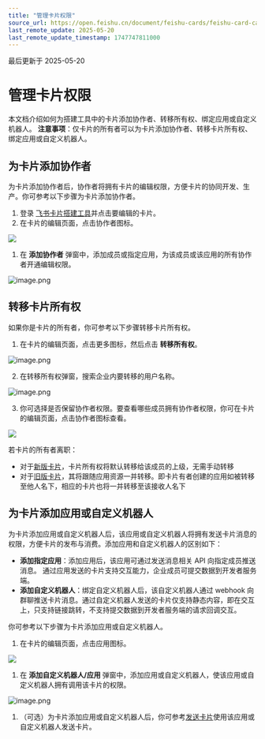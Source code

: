 ```yaml
---
title: "管理卡片权限"
source_url: https://open.feishu.cn/document/feishu-cards/feishu-card-cardkit/manage-card-template
last_remote_update: 2025-05-20
last_remote_update_timestamp: 1747747811000
---
```

最后更新于 2025-05-20

# 管理卡片权限

本文档介绍如何为搭建工具中的卡片添加协作者、转移所有权、绑定应用或自定义机器人。
**注意事项**：仅卡片的所有者可以为卡片添加协作者、转移卡片所有权、绑定应用或自定义机器人。

## 为卡片添加协作者
为卡片添加协作者后，协作者将拥有卡片的编辑权限，方便卡片的协同开发、生产。你可参考以下步骤为卡片添加协作者。
1. 登录 [飞书卡片搭建工具](https://open.feishu.cn/cardkit?from=open_docs_manage_card_template)并点击要编辑的卡片。
1. 在卡片的编辑页面，点击协作者图标。

![](https://sf3-cn.feishucdn.com/obj/open-platform-opendoc/0d59850bcb55b479b193f1606a0d2be5_98vsmwRAyk.png?height=393&lazyload=true&maxWidth=500&width=1239)
1. 在 **添加协作者** 弹窗中，添加成员或指定应用，为该成员或该应用的所有协作者开通编辑权限。

![image.png](https://sf3-cn.feishucdn.com/obj/open-platform-opendoc/6e6ef2fdb4157650ad25ab5b1904d33f_ahLdmXPLHh.png?height=252&lazyload=true&maxWidth=500&width=664)

## 转移卡片所有权

如果你是卡片的所有者，你可参考以下步骤转移卡片所有权。

1. 在卡片的编辑页面，点击更多图标，然后点击 **转移所有权**。

![image.png](https://sf3-cn.feishucdn.com/obj/open-platform-opendoc/05aee4e407bd380b34348fcb0a100c29_pH8DGXwJ34.png?height=872&lazyload=true&maxWidth=500&width=1920)

2. 在转移所有权弹窗，搜索企业内要转移的用户名称。

![image.png](https://sf3-cn.feishucdn.com/obj/open-platform-opendoc/7b6b6e3c0a02ecc4ff6770b8b0641a61_8ADvBwGugW.png?height=445&lazyload=true&maxWidth=300&width=819)

3. 你可选择是否保留协作者权限。要查看哪些成员拥有协作者权限，你可在卡片的编辑页面，点击协作者图标查看。

![](https://sf3-cn.feishucdn.com/obj/open-platform-opendoc/0d59850bcb55b479b193f1606a0d2be5_98vsmwRAyk.png?height=393&lazyload=true&maxWidth=500&width=1239)

若卡片的所有者离职：
- 对于[新版卡片](https://open.feishu.cn/document/uAjLw4CM/ukzMukzMukzM/feishu-cards/feishu-card-cardkit/cardkit-upgraded-version-card-release-notes)，卡片所有权将默认转移给该成员的上级，无需手动转移
- 对于[旧版卡片](https://open.feishu.cn/document/uAjLw4CM/ukzMukzMukzM/feishu-cards/feishu-card-cardkit/cardkit-upgraded-version-card-release-notes)，其将跟随应用资源一并转移。即卡片有者创建的应用如被转移至他人名下，相应的卡片也将一并转移至该接收人名下  
## 为卡片添加应用或自定义机器人

为卡片添加应用或自定义机器人后，该应用或自定义机器人将拥有发送卡片消息的权限，方便卡片的发布与消费。添加应用和自定义机器人的区别如下：

- **添加指定应用**：添加应用后，该应用可通过发送消息相关 API 向指定成员推送消息。 通过应用发送的卡片支持交互能力，企业成员可提交数据到开发者服务端。
- **添加自定义机器人**：绑定自定义机器人后，该自定义机器人通过 webhook 向群聊推送卡片消息。通过自定义机器人发送的卡片仅支持静态内容，即在交互上，只支持链接跳转，不支持提交数据到开发者服务端的请求回调交互。

你可参考以下步骤为卡片添加应用或自定义机器人。
1. 在卡片的编辑页面，点击应用图标。

![](https://sf3-cn.feishucdn.com/obj/open-platform-opendoc/04fff9e7c4b1c10239a212100920f154_tk1u7uSN7w.png?height=403&lazyload=true&maxWidth=500&width=1240)
1. 在 **添加自定义机器人/应用** 弹窗中，添加应用或自定义机器人，使该应用或自定义机器人拥有调用该卡片的权限。

![image.png](https://sf3-cn.feishucdn.com/obj/open-platform-opendoc/a6e5dde5fcd532ede7ab6d7a2295195c_GjQVJTdZV1.png?height=250&lazyload=true&maxWidth=500&width=665)
1. （可选）为卡片添加应用或自定义机器人后，你可参考[发送卡片](https://open.feishu.cn/document/uAjLw4CM/ukzMukzMukzM/feishu-cards/send-feishu-card)使用该应用或自定义机器人发送卡片。
